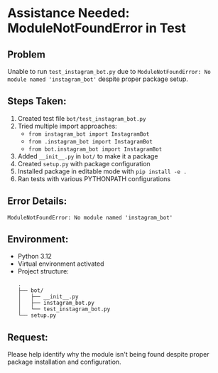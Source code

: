 # Assistance Needed: ModuleNotFoundError in Test

## Problem
Unable to run `test_instagram_bot.py` due to `ModuleNotFoundError: No module named 'instagram_bot'` despite proper package setup.

## Steps Taken:
1. Created test file `bot/test_instagram_bot.py`
2. Tried multiple import approaches:
   - `from instagram_bot import InstagramBot`
   - `from .instagram_bot import InstagramBot`
   - `from bot.instagram_bot import InstagramBot`
3. Added `__init__.py` in `bot/` to make it a package
4. Created `setup.py` with package configuration
5. Installed package in editable mode with `pip install -e .`
6. Ran tests with various PYTHONPATH configurations

## Error Details:
```
ModuleNotFoundError: No module named 'instagram_bot'
```

## Environment:
- Python 3.12
- Virtual environment activated
- Project structure:
  ```
  .
  ├── bot/
  │   ├── __init__.py
  │   ├── instagram_bot.py
  │   └── test_instagram_bot.py
  └── setup.py
  ```

## Request:
Please help identify why the module isn't being found despite proper package installation and configuration.